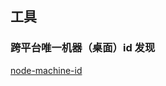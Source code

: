 ## 工具

### 跨平台唯一机器（桌面）id 发现

[node-machine-id](https://github.com/automation-stack/node-machine-id#readme)